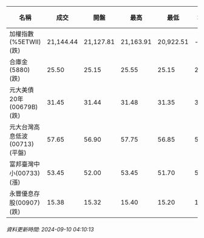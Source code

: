 | 名稱 | 成交 | 開盤 | 最高 | 最低 | 均價 | 成交金額(億) | 昨收 | 漲跌幅 | 漲跌 | 總量 | 昨量 | 振幅 |
| -------- | -------- | -------- | -------- |-------- | -------- | -------- |-------- |-------- |-------- | -------- | -------- |-------- |
|加權指數(%5ETWII) (跌)|21,144.44|21,127.81|21,163.91|20,922.51|-|3,030.73|21,435.19|1.36%|290.75|7,739,236|0|1.13%|
|合庫金(5880) (跌)|25.50|25.15|25.55|25.15|25.30|2.69|25.70|0.78%|0.20|10,652|6,780|1.56%|
|元大美債20年(00679B) (跌)|31.45|31.44|31.48|31.35|31.44|15.36|31.53|0.25%|0.08|48,850|88,339|0.41%|
|元大台灣高息低波(00713) (平盤)|57.65|56.90|57.75|56.85|57.29|8.13|57.65|0.00%|0.00|14,197|10,427|1.56%|
|富邦臺灣中小(00733) (漲)|53.45|52.00|53.45|51.70|52.82|0.781|53.00|0.85%|0.45|1,479|1,123|3.30%|
|永豐優息存股(00907) (跌)|15.38|15.32|15.40|15.20|15.29|0.447|15.54|1.03%|0.16|2,919|2,015|1.29%|
###### 資料更新時間: 2024-09-10 04:10:13